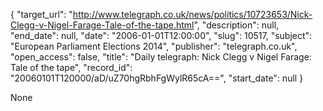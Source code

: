 {
  "target_url": "http://www.telegraph.co.uk/news/politics/10723653/Nick-Clegg-v-Nigel-Farage-Tale-of-the-tape.html", 
  "description": null, 
  "end_date": null, 
  "date": "2006-01-01T12:00:00", 
  "slug": 10517, 
  "subject": "European Parliament Elections 2014", 
  "publisher": "telegraph.co.uk", 
  "open_access": false, 
  "title": "Daily telegraph: Nick Clegg v Nigel Farage: Tale of the tape", 
  "record_id": "20060101T120000/aD/uZ70hgRbhFgWylR65cA==", 
  "start_date": null
}

None